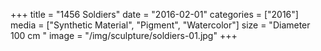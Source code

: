 +++
title = "1456 Soldiers"
date = "2016-02-01"
categories = ["2016"]
media = ["Synthetic Material", "Pigment", "Watercolor"]
size = "Diameter 100 cm "
image = "/img/sculpture/soldiers-01.jpg"
+++
